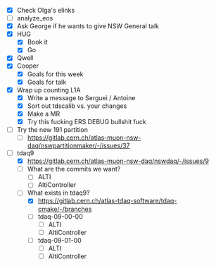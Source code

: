 - [x] Check Olga's elinks
- [ ] analyze_eos
- [x] Ask George if he wants to give NSW General talk
- [x] HUG
  - [x] Book it
  - [x] Go
- [x] Qwell
- [x] Cooper
  - [x] Goals for this week
  - [x] Goals for talk
- [x] Wrap up counting L1A
  - [x] Write a message to Serguei / Antoine
  - [x] Sort out tdscalib vs. your changes
  - [x] Make a MR
  - [x] Try this fucking ERS DEBUG bullshit fuck
- [ ] Try the new 191 partition
  - [ ] https://gitlab.cern.ch/atlas-muon-nsw-daq/nswpartitionmaker/-/issues/37
- [ ] tdaq9
  - [x] https://gitlab.cern.ch/atlas-muon-nsw-daq/nswdaq/-/issues/9
  - [ ] What are the commits we want?
    - [ ] ALTI
    - [ ] AltiController
  - [ ] What exists in tdaq9?
    - [x] https://gitlab.cern.ch/atlas-tdaq-software/tdaq-cmake/-/branches
    - [ ] tdaq-09-00-00
      - [ ] ALTI
      - [ ] AltiController
    - [ ] tdaq-09-01-00
      - [ ] ALTI
      - [ ] AltiController
